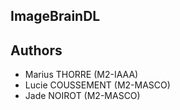 ## ImageBrainDL

## Authors
- Marius THORRE (M2-IAAA)
- Lucie COUSSEMENT (M2-MASCO)
- Jade NOIROT (M2-MASCO)
